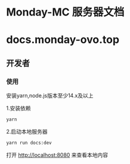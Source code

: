 # Monday-MC 服务器文档
# docs.monday-ovo.top

## 开发者
### 使用

安装yarn,node.js版本至少14.x及以上

1.安装依赖

```bash
yarn
```

2.启动本地服务器

```bash
yarn run docs:dev
```

打开 [http://localhost:8080](http://localhost:8080) 来查看本地内容
